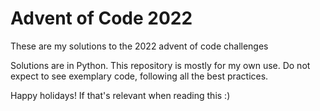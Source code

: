 # Advent of Code 2022
These are my solutions to the 2022 advent of code challenges

Solutions are in Python.
This repository is mostly for my own use.
Do not expect to see exemplary code, following all the best practices.

Happy holidays! If that's relevant when reading this :)